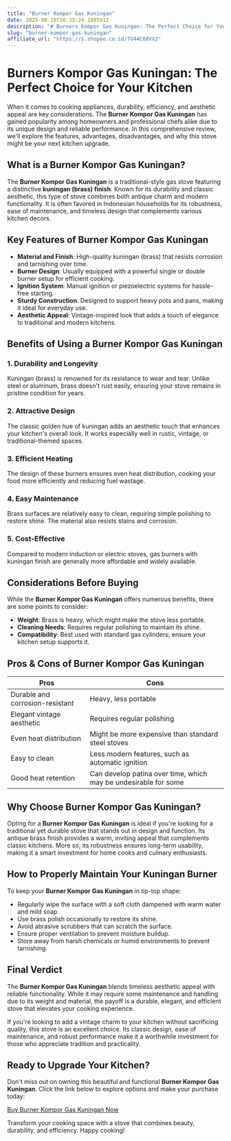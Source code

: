 ```yaml
---
title: "Burner Kompor Gas Kuningan"
date: 2025-08-10T20:33:24.188591Z
description: "# Burners Kompor Gas Kuningan: The Perfect Choice for Your Kitchen..."
slug: "burner-kompor-gas-kuningan"
affiliate_url: "https://s.shopee.co.id/7V44C68VX2"
---
```

# Burners Kompor Gas Kuningan: The Perfect Choice for Your Kitchen

When it comes to cooking appliances, durability, efficiency, and aesthetic appeal are key considerations. The **Burner Kompor Gas Kuningan** has gained popularity among homeowners and professional chefs alike due to its unique design and reliable performance. In this comprehensive review, we'll explore the features, advantages, disadvantages, and why this stove might be your next kitchen upgrade.

## What is a Burner Kompor Gas Kuningan?

The **Burner Kompor Gas Kuningan** is a traditional-style gas stove featuring a distinctive **kuningan (brass) finish**. Known for its durability and classic aesthetic, this type of stove combines both antique charm and modern functionality. It is often favored in Indonesian households for its robustness, ease of maintenance, and timeless design that complements various kitchen decors.

## Key Features of Burner Kompor Gas Kuningan

- **Material and Finish**: High-quality kuningan (brass) that resists corrosion and tarnishing over time.
- **Burner Design**: Usually equipped with a powerful single or double burner setup for efficient cooking.
- **Ignition System**: Manual ignition or piezoelectric systems for hassle-free starting.
- **Sturdy Construction**: Designed to support heavy pots and pans, making it ideal for everyday use.
- **Aesthetic Appeal**: Vintage-inspired look that adds a touch of elegance to traditional and modern kitchens.

## Benefits of Using a Burner Kompor Gas Kuningan

### 1. Durability and Longevity
Kuningan (brass) is renowned for its resistance to wear and tear. Unlike steel or aluminum, brass doesn't rust easily, ensuring your stove remains in pristine condition for years.

### 2. Attractive Design
The classic golden hue of kuningan adds an aesthetic touch that enhances your kitchen's overall look. It works especially well in rustic, vintage, or traditional-themed spaces.

### 3. Efficient Heating
The design of these burners ensures even heat distribution, cooking your food more efficiently and reducing fuel wastage.

### 4. Easy Maintenance
Brass surfaces are relatively easy to clean, requiring simple polishing to restore shine. The material also resists stains and corrosion.

### 5. Cost-Effective
Compared to modern induction or electric stoves, gas burners with kuningan finish are generally more affordable and widely available.

## Considerations Before Buying

While the **Burner Kompor Gas Kuningan** offers numerous benefits, there are some points to consider:

- **Weight**: Brass is heavy, which might make the stove less portable.
- **Cleaning Needs**: Requires regular polishing to maintain its shine.
- **Compatibility**: Best used with standard gas cylinders; ensure your kitchen setup supports it.

## Pros & Cons of Burner Kompor Gas Kuningan

| **Pros** | **Cons** |
|---|---|
| Durable and corrosion-resistant | Heavy, less portable |
| Elegant vintage aesthetic | Requires regular polishing |
| Even heat distribution | Might be more expensive than standard steel stoves |
| Easy to clean | Less modern features, such as automatic ignition |
| Good heat retention | Can develop patina over time, which may be undesirable for some |

## Why Choose Burner Kompor Gas Kuningan?

Opting for a **Burner Kompor Gas Kuningan** is ideal if you're looking for a traditional yet durable stove that stands out in design and function. Its antique brass finish provides a warm, inviting appeal that complements classic kitchens. More so, its robustness ensures long-term usability, making it a smart investment for home cooks and culinary enthusiasts.

## How to Properly Maintain Your Kuningan Burner

To keep your **Burner Kompor Gas Kuningan** in tip-top shape:

- Regularly wipe the surface with a soft cloth dampened with warm water and mild soap.
- Use brass polish occasionally to restore its shine.
- Avoid abrasive scrubbers that can scratch the surface.
- Ensure proper ventilation to prevent moisture buildup.
- Store away from harsh chemicals or humid environments to prevent tarnishing.

## Final Verdict

The **Burner Kompor Gas Kuningan** blends timeless aesthetic appeal with reliable functionality. While it may require some maintenance and handling due to its weight and material, the payoff is a durable, elegant, and efficient stove that elevates your cooking experience.

If you're looking to add a vintage charm to your kitchen without sacrificing quality, this stove is an excellent choice. Its classic design, ease of maintenance, and robust performance make it a worthwhile investment for those who appreciate tradition and practicality.

## Ready to Upgrade Your Kitchen?

Don't miss out on owning this beautiful and functional **Burner Kompor Gas Kuningan**. Click the link below to explore options and make your purchase today:

[Buy Burner Kompor Gas Kuningan Now](https://s.shopee.co.id/7V44C68VX2)

Transform your cooking space with a stove that combines beauty, durability, and efficiency. Happy cooking!